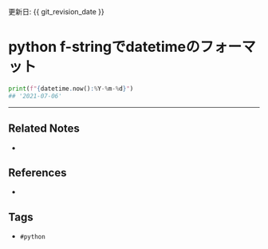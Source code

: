 更新日: {{ git_revision_date }}

# python f-stringでdatetimeのフォーマット
```py
print(f"{datetime.now():%Y-%m-%d}")
## '2021-07-06'
```

---
## Related Notes
- 

## References
- 

## Tags
- `#python` 